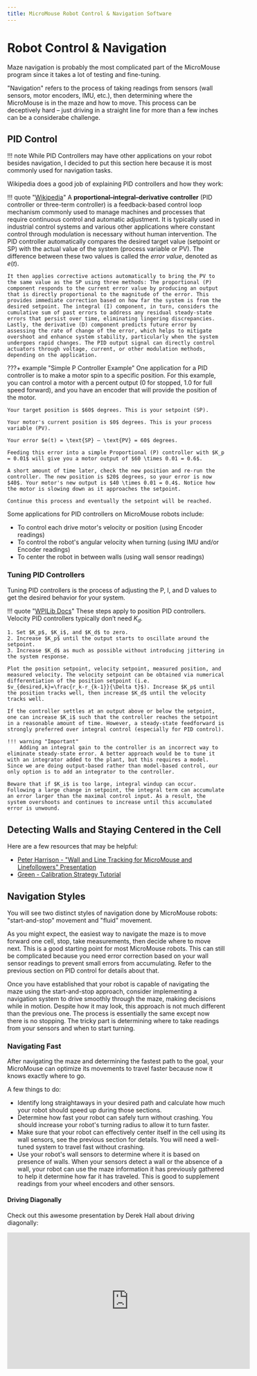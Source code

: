 ```yaml
---
title: MicroMouse Robot Control & Navigation Software
---
```


# Robot Control & Navigation

Maze navigation is probably the most complicated part of the MicroMouse program since it takes a lot of testing and fine-tuning.  

"Navigation" refers to the process of taking readings from sensors (wall sensors, motor encoders, IMU, etc.), then determining where the MicroMouse is in the maze and how to move. This process can be deceptively hard – just driving in a straight line for more than a few inches can be a considerabe challenge. 

## PID Control

!!! note
    While PID Controllers may have other applications on your robot besides navigation, I decided to put this section here because it is most commonly used for navigation tasks.

Wikipedia does a good job of explaining PID controllers and how they work:

!!! quote "[Wikipedia](https://en.wikipedia.org/wiki/Proportional%E2%80%93integral%E2%80%93derivative_controller)"
    A __proportional–integral–derivative controller__ (PID controller or three-term controller) is a feedback-based control loop mechanism commonly used to manage machines and processes that require continuous control and automatic adjustment. It is typically used in industrial control systems and various other applications where constant control through modulation is necessary without human intervention. The PID controller automatically compares the desired target value (setpoint or SP) with the actual value of the system (process variable or PV). The difference between these two values is called the _error value_, denoted as $e(t)$.

    It then applies corrective actions automatically to bring the PV to the same value as the SP using three methods: The proportional (P) component responds to the current error value by producing an output that is directly proportional to the magnitude of the error. This provides immediate correction based on how far the system is from the desired setpoint. The integral (I) component, in turn, considers the cumulative sum of past errors to address any residual steady-state errors that persist over time, eliminating lingering discrepancies. Lastly, the derivative (D) component predicts future error by assessing the rate of change of the error, which helps to mitigate overshoot and enhance system stability, particularly when the system undergoes rapid changes. The PID output signal can directly control actuators through voltage, current, or other modulation methods, depending on the application. 

???+ example "Simple P Controller Example"
    One application for a PID controller is to make a motor spin to a specific position. For this example, you can control a motor with a percent output (0 for stopped, 1.0 for full speed forward), and you have an encoder that will provide the position of the motor. 

    Your target position is $60$ degrees. This is your setpoint (SP). 

    Your motor's current position is $0$ degrees. This is your process variable (PV). 

    Your error $e(t) = \text{SP} – \text{PV} = 60$ degrees. 

    Feeding this error into a simple Proportional (P) controller with $K_p = 0.01$ will give you a motor output of $60 \times 0.01 = 0.6$. 

    A short amount of time later, check the new position and re-run the controller. The new position is $20$ degrees, so your error is now $40$. Your motor's new output is $40 \times 0.01 = 0.4$. Notice how the motor is slowing down as it approaches the setpoint.

    Continue this process and eventually the setpoint will be reached. 


Some applications for PID controllers on MicroMouse robots include:

- To control each drive motor's velocity or position (using Encoder readings)
- To control the robot's angular velocity when turning (using IMU and/or Encoder readings)
- To center the robot in between walls (using wall sensor readings)

### Tuning PID Controllers

Tuning PID controllers is the process of adjusting the P, I, and D values to get the desired behavior for your system.

!!! quote "[WPILib Docs](https://docs.wpilib.org/en/2020/docs/software/advanced-control/introduction/tuning-pid-controller.html)"
    These steps apply to position PID controllers. Velocity PID controllers typically don’t need $K_d$.

    1. Set $K_p$, $K_i$, and $K_d$ to zero.
    2. Increase $K_p$ until the output starts to oscillate around the setpoint.
    3. Increase $K_d$ as much as possible without introducing jittering in the system response.

    Plot the position setpoint, velocity setpoint, measured position, and measured velocity. The velocity setpoint can be obtained via numerical differentiation of the position setpoint (i.e. $v_{desired,k}=\frac{r_k-r_{k-1}}{\Delta t}$). Increase $K_p$ until the position tracks well, then increase $K_d$ until the velocity tracks well.

    If the controller settles at an output above or below the setpoint, one can increase $K_i$ such that the controller reaches the setpoint in a reasonable amount of time. However, a steady-state feedforward is strongly preferred over integral control (especially for PID control).

    !!! warning "Important"
        Adding an integral gain to the controller is an incorrect way to eliminate steady-state error. A better approach would be to tune it with an integrator added to the plant, but this requires a model. Since we are doing output-based rather than model-based control, our only option is to add an integrator to the controller.

    Beware that if $K_i$ is too large, integral windup can occur. Following a large change in setpoint, the integral term can accumulate an error larger than the maximal control input. As a result, the system overshoots and continues to increase until this accumulated error is unwound.

## Detecting Walls and Staying Centered in the Cell

Here are a few resources that may be helpful:

- [Peter Harrison - "Wall and Line Tracking for MicroMouse and Linefollowers" Presentation](https://youtu.be/22l6MrAwN-o?si=5YQR3eSrgfoJ3-JN)
- [Green - Calibration Strategy Tutorial](http://micromouseusa.com/?p=828)

## Navigation Styles

You will see two distinct styles of navigation done by MicroMouse robots: "start-and-stop" movement and "fluid" movement.

As you might expect, the easiest way to navigate the maze is to move forward one cell, stop, take measurements, then decide where to move next. This is a good starting point for most MicroMouse robots. This can still be complicated because you need error correction based on your wall sensor readings to prevent small errors from accumulating. Refer to the previous section on PID control for details about that.

Once you have established that your robot is capable of navigating the maze using the start-and-stop approach, consider implementing a navigation system to drive smoothly through the maze, making decisions while in motion. Despite how it may look, this approach is not much different than the previous one. The process is essentially the same except now there is no stopping. The tricky part is determining where to take readings from your sensors and when to start turning.

### Navigating Fast

After navigating the maze and determining the fastest path to the goal, your MicroMouse can optimize its movements to travel faster because now it knows exactly where to go.

A few things to do:

- Identify long straightaways in your desired path and calculate how much your robot should speed up during those sections.
- Determine how fast your robot can safely turn without crashing. You should increase your robot's turning radius to allow it to turn faster.
- Make sure that your robot can effectively center itself in the cell using its wall sensors, see the previous section for details. You will need a well-tuned system to travel fast without crashing.
- Use your robot's wall sensors to determine where it is based on presence of walls. When your sensors detect a wall or the absence of a wall, your robot can use the maze information it has previously gathered to help it determine how far it has traveled. This is good to supplement readings from your wheel encoders and other sensors.

#### Driving Diagonally

Check out this awesome presentation by Derek Hall about driving diagonally:

<iframe width="560" height="315" src="https://www.youtube-nocookie.com/embed/Wh2HoS5W6Tc?si=BvnhB2J2pBntfu1I" title="YouTube video player" frameborder="0" allow="accelerometer; autoplay; clipboard-write; encrypted-media; gyroscope; picture-in-picture; web-share" referrerpolicy="strict-origin-when-cross-origin" allowfullscreen></iframe>

